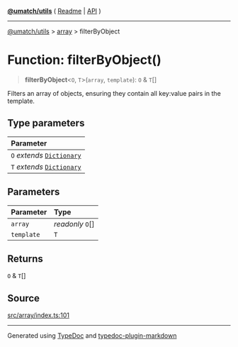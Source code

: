 [**@umatch/utils**](../../README.md) ( [Readme](../../README.md) \| [API](../../API.md) )

---

[@umatch/utils](../../API.md) > [array](../README.md) > filterByObject

# Function: filterByObject()

> **filterByObject**\<`O`, `T`\>(`array`, `template`): `O` & `T`[]

Filters an array of objects, ensuring they contain all key:value
pairs in the template.

## Type parameters

| Parameter                                                                       |
| :------------------------------------------------------------------------------ |
| `O` _extends_ [`Dictionary`](../../index/type-aliases/type-alias.Dictionary.md) |
| `T` _extends_ [`Dictionary`](../../index/type-aliases/type-alias.Dictionary.md) |

## Parameters

| Parameter  | Type             |
| :--------- | :--------------- |
| `array`    | _readonly_ `O`[] |
| `template` | `T`              |

## Returns

`O` & `T`[]

## Source

[src/array/index.ts:101](https://github.com/umatch-oficial/utils/blob/00cf87f/src/array/index.ts#L101)

---

Generated using [TypeDoc](https://typedoc.org/) and [typedoc-plugin-markdown](https://www.npmjs.com/package/typedoc-plugin-markdown)
